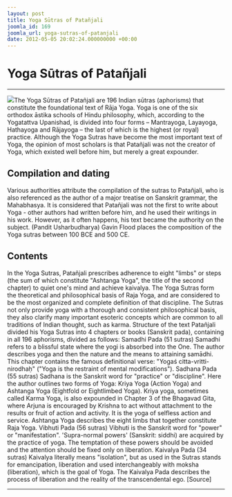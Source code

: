 ```yaml
---
layout: post
title: Yoga Sūtras of Patañjali
joomla_id: 169
joomla_url: yoga-sutras-of-patanjali
date: 2012-05-05 20:02:24.000000000 +00:00
---
```

# **Yoga Sūtras of Patañjali**
* * *
![](images/perspectives/awakening/yoga/usharbudharya.png)The Yoga Sūtras of Patañjali are 196 Indian sūtras (aphorisms) that constitute the foundational text of Rāja Yoga. Yoga is one of the six orthodox āstika schools of Hindu philosophy, which, according to the Yogatattva Upanishad, is divided into four forms – Mantrayoga, Layayoga, Hathayoga and Rājayoga – the last of which is the highest (or royal) practice.
Although the Yoga Sutras have become the most important text of Yoga, the opinion of most scholars is that Patañjali was not the creator of Yoga, which existed well before him, but merely a great expounder.
## Compilation and dating
Various authorities attribute the compilation of the sutras to Patañjali, who is also referenced as the author of a major treatise on Sanskrit grammar, the Mahabhasya. It is considered that Patañjali was not the first to write about Yoga - other authors had written before him, and he used their writings in his work. However, as it often happens, his text became the authority on the subject.
(Pandit Usharbudharya)
Gavin Flood places the composition of the Yoga sutras between 100 BCE and 500 CE.
## Contents
In the Yoga Sutras, Patañjali prescribes adherence to eight "limbs" or steps (the sum of which constitute "Ashtanga Yoga", the title of the second chapter) to quiet one's mind and achieve kaivalya. The Yoga Sutras form the theoretical and philosophical basis of Raja Yoga, and are considered to be the most organized and complete definition of that discipline. The Sutras not only provide yoga with a thorough and consistent philosophical basis, they also clarify many important esoteric concepts which are common to all traditions of Indian thought, such as karma.
Structure of the text
Patañjali divided his Yoga Sutras into 4 chapters or books (Sanskrit pada), containing in all 196 aphorisms, divided as follows:
Samadhi Pada (51 sutras)
Samadhi refers to a blissful state where the yogi is absorbed into the One. The author describes yoga and then the nature and the means to attaining samādhi. This chapter contains the famous definitional verse: "Yogaś citta-vritti-nirodhaḥ" ("Yoga is the restraint of mental modifications").
Sadhana Pada (55 sutras)
Sadhana is the Sanskrit word for "practice" or "discipline". Here the author outlines two forms of Yoga: Kriya Yoga (Action Yoga) and Ashtanga Yoga (Eightfold or Eightlimbed Yoga).
Kriya yoga, sometimes called Karma Yoga, is also expounded in Chapter 3 of the Bhagavad Gita, where Arjuna is encouraged by Krishna to act without attachment to the results or fruit of action and activity. It is the yoga of selfless action and service.
Ashtanga Yoga describes the eight limbs that together constitute Raja Yoga.
Vibhuti Pada (56 sutras)
Vibhuti is the Sanskrit word for "power" or "manifestation". 'Supra-normal powers' (Sanskrit: siddhi) are acquired by the practice of yoga. The temptation of these powers should be avoided and the attention should be fixed only on liberation.
Kaivalya Pada (34 sutras)
Kaivalya literally means "isolation", but as used in the Sutras stands for emancipation, liberation and used interchangeably with moksha (liberation), which is the goal of Yoga. The Kaivalya Pada describes the process of liberation and the reality of the transcendental ego.
[Source]
* * *

